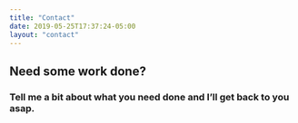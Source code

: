 ```yaml
---
title: "Contact"
date: 2019-05-25T17:37:24-05:00
layout: "contact"
---
```


## Need some work done?

### Tell me a bit about what you need done and I’ll get back to you asap.

